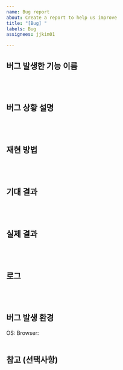 ```yaml
---
name: Bug report
about: Create a report to help us improve
title: "[Bug] "
labels: Bug
assignees: jjkim01

---
```


## 버그 발생한 기능 이름
</br></br>

## 버그 상황 설명
</br></br>

## 재현 방법
</br></br>

## 기대 결과
</br></br>

## 실제 결과
</br></br>

## 로그
</br></br>

## 버그 발생 환경
OS: 
Browser: 
</br></br>

## 참고 (선택사항)
</br></br>

